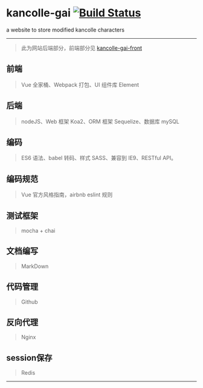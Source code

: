 # kancolle-gai [![Build Status](https://travis-ci.org/starryforce/kancolle-gai-front.svg?branch=master)](https://travis-ci.org/starryforce/kancolle-gai-front)
a website to store modified kancolle characters
***

> 此为网站后端部分，前端部分见 [kancolle-gai-front](https://github.com/starryforce/kancolle-gai-front)

## 前端
> Vue 全家桶、Webpack 打包、UI 组件库 Element
## 后端
> nodeJS、Web 框架 Koa2、ORM 框架 Sequelize、数据库 mySQL
## 编码
> ES6 语法、babel 转码、样式 SASS、兼容到 IE9、RESTful API。
## 编码规范
> Vue 官方风格指南，airbnb eslint 规则
## 测试框架
> mocha + chai
## 文档编写
> MarkDown
## 代码管理
> Github
## 反向代理
> Nginx
## session保存
> Redis
***
